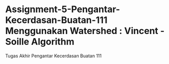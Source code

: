 # Assignment-5-Pengantar-Kecerdasan-Buatan-111 Menggunakan Watershed : Vincent - Soille Algorithm
Tugas Akhir Pengantar Kecerdasan Buatan 111

